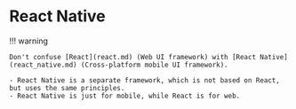 # React Native

!!! warning

    Don't confuse [React](react.md) (Web UI framework) with [React Native](react_native.md) (Cross-platform mobile UI framework).

    - React Native is a separate framework, which is not based on React, but uses the same principles.
    - React Native is just for mobile, while React is for web.
